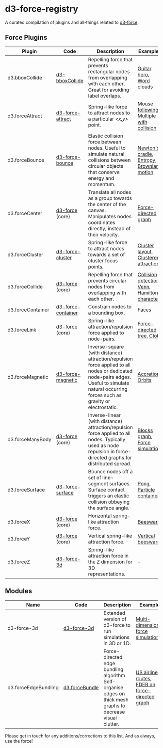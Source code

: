 # d3-force-registry
A curated compilation of plugins and all-things related to [d3-force](https://github.com/d3/d3-force).

## Force Plugins

| Plugin | Code | Description | Examples |
|---|---|---|---|
| d3.bboxCollide | [d3-bboxCollide](https://github.com/emeeks/d3-bboxCollide) | Repelling force that prevents rectangular nodes from overlapping with each other. Great for avoiding label overlaps. | [Guitar hero](https://bl.ocks.org/emeeks/b562c2c449ee30ec577f2d8339b2ce1c), [Word clouds](https://bl.ocks.org/emeeks/19a1d77fc6ad812faedb648218b7ad60) |
| d3.forceAttract | [d3-force-attract](https://github.com/ericsoco/d3-force-attract) | Spring-like force to attract nodes to a particular *<x,y>* point.| [Mouse following](https://bl.ocks.org/ericsoco/7eebab15da4bb1040977da508aebbff6), [Multiple with collision](https://bl.ocks.org/ericsoco/6e0573860e7f6655cee885d8b1b84065) |
| d3.forceBounce | [d3-force-bounce](https://github.com/vasturiano/d3-force-bounce) | Elastic collision force between nodes. Useful to simulate natural collisions between circular objects that conserve energy and momentum. | [Newton's cradle](https://bl.ocks.org/vasturiano/0a05e58d5122cde888793c374d587aac), [Entropy](https://bl.ocks.org/vasturiano/2992bcb530bc2d64519c5b25201492fd), [Brownian motion](https://bl.ocks.org/mikeskaug/27de9c33d44d6b415b2c7b3e7362cde8) |
| d3.forceCenter | [d3-force](https://github.com/d3/d3-force#centering) (core) | Translate all nodes as a group towards the center of the canvas. Manipulates nodes coordinates directly, instead of their velocity. | [Force-directed graph](https://bl.ocks.org/mbostock/f584aa36df54c451c94a9d0798caed35) |
| d3.forceCluster | [d3-force-cluster](https://github.com/ericsoco/d3-force-cluster) | Spring-like force to attract nodes towards a set of cluster focus points. | [Cluster layout](https://bl.ocks.org/ericsoco/4e1b7b628771ae77753842e6dabfcef3), [Clustered attraction](https://bl.ocks.org/ericsoco/d2d49d95d2f75552ac64f0125440b35e) |
| d3.forceCollide | [d3-force](https://github.com/d3/d3-force#collision) (core) | Repelling force that prevents circular nodes from overlapping with each other. | [Collision detection](https://bl.ocks.org/mbostock/3231298), [Venn](https://bl.ocks.org/emeeks/6a77dbcf149b4b9e772b30af71d11b06), [Hamilton characters](https://bl.ocks.org/sxywu/570df88e66e420191d33dc5b5650aaf4) |
| d3.forceContainer | [d3-force-container](https://github.com/1wheel/d3-force-container) | Constrain nodes to a bounding box. | [Faces](https://bl.ocks.org/1wheel/68073eeba4d19c454a8c25fcd6e9e68a) |
| d3.forceLink | [d3-force](https://github.com/d3/d3-force#links) (core) | Spring-like attraction/repulsion force applied to node-pairs. | [Force-directed tree](https://bl.ocks.org/mbostock/95aa92e2f4e8345aaa55a4a94d41ce37), [Cloth](https://bl.ocks.org/mbostock/1b64ec067fcfc51e7471d944f51f1611) |
| d3.forceMagnetic | [d3-force-magnetic](https://github.com/vasturiano/d3-force-magnetic) | Inverse-square (with distance) attraction/repulsion force applied to all nodes or dedicated node-pairs edges. Useful to simulate natural occurring forces such as gravity or electrostatic. | [Accretion](https://bl.ocks.org/vasturiano/27fbd16d7e9131fbc8e8e93113f9896c), [Orbits](https://bl.ocks.org/vasturiano/5086628299fa6c1bae0094f93d112634) |
| d3.forceManyBody | [d3-force](https://github.com/d3/d3-force#many-body) (core) | Inverse-linear (with distance) attraction/repulsion force applied to all nodes. Typically used as node repulsion in force-directed graphs for distributed spread. | [Blocks graph](http://bl.ocks.org/mbostock/afecf1ce04644ad9036ca146d2084895), [Force simulation](https://bl.ocks.org/HarryStevens/f636199a46fc4b210fbca3b1dc4ef372) |
| d3.forceSurface | [d3-force-surface](https://github.com/vasturiano/d3-force-surface) | Bounce nodes off a set of line-segment surfaces. Surface contact triggers an elastic collision obbeying the surface angle. | [Pong](https://bl.ocks.org/vasturiano/94107e18d438942f92b217809eb3e7ba), [Particle container](https://bl.ocks.org/vasturiano/2992bcb530bc2d64519c5b25201492fd) |
| d3.forceX | [d3-force](https://github.com/d3/d3-force#forceX) (core) | Horizontal spring-like attraction force. | [Beeswarm](https://bl.ocks.org/mbostock/6526445e2b44303eebf21da3b6627320) |
| d3.forceY | [d3-force](https://github.com/d3/d3-force#forceY) (core) | Vertical spring-like attraction force. | [Vertical beeswarm](https://bl.ocks.org/jonsadka/ad1a3698615485a310f9228ed7ea93cd) |
| d3.forceZ | [d3-force-3d](https://github.com/vasturiano/d3-force-3d#forcez) | Spring-like attraction force in the Z dimension for 3D representations. | - |

## Modules

| Name | Code | Description | Example |
|---|---|---|---|
| d3-force-3d | [d3-force-3d](https://github.com/vasturiano/d3-force-3d) | Extended version of d3-force to run simulations in 3D or 1D. | [Multi-dimensional force simulation](https://bl.ocks.org/vasturiano/f59675656258d3f490e9faa40828c0e7) | 
| d3.forceEdgeBundling | [d3.forceBundle](https://github.com/upphiminn/d3.ForceBundle) | Force-directed edge bundling algorithm. Self-organise edges on thick mesh graphs to decrease visual clutter. | [US airline routes](http://bl.ocks.org/upphiminn/6515478), [FDEB on force-directed graph](https://bl.ocks.org/vasturiano/7c5f24ef7d4237f7eb33f17e59a6976e) |

Please get in touch for any additions/corrections to this list. And as always, use the force!